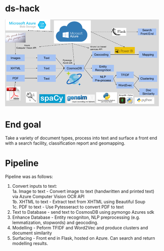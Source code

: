 # ds-hack

![Process](https://github.com/ren-hoek/ds-hack/blob/master/Process.png)

# End goal

Take a variety of document types, process into text and surface a front end with a search facility, classification report and geomapping.

# Pipeline

Pipeline was as follows:

1. Convert inputs to text: <br/>
1a. Image to text - Convert image to text (handwritten and printed text) via Azure Computer Vision OCR API <br/>
1b. XHTML to text - Extract text from XHTML using Beautiful Soup <br/>
1c. PDF to text - Use Pytesseract to convert PDF to text <br/>
2. Text to Database - send text to CosmosDB using pymongo Azures sdk
3. Enhance Database - Entity recogniton, NLP preprocessing (e.g. lemmatization, stopwords) and geocoding.
4. Modelling - Peform TFIDF and Word2Vec and produce clusters and document similarity
5. Surfacing - Front end in Flask, hosted on Azure. Can search and return modelling results.
 




